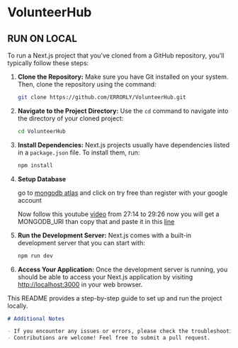# VolunteerHub 

## RUN ON LOCAL

To run a Next.js project that you've cloned from a GitHub repository, you'll typically follow these steps:

1. **Clone the Repository:** Make sure you have Git installed on your system. Then, clone the repository using the command:

    ```bash
    git clone https://github.com/ERRORLY/VolunteerHub.git
    ```

2. **Navigate to the Project Directory:** Use the `cd` command to navigate into the directory of your cloned project:

    ```bash
    cd VolunteerHub
    ```

3. **Install Dependencies:** Next.js projects usually have dependencies listed in a `package.json` file. To install them, run:

    ```bash
    npm install
    ```

4. **Setup Database**
   
   go to [mongodb atlas](https://www.mongodb.com/atlas)
    and click on try free than register with your google account 

    Now follow this youtube [video](https://youtu.be/PEMfsqZ2-As?t=1634) from 27:14 to 29:26 now you will get a MONGODB_URI than copy that and paste it in this [line](https://github.com/ERRORLY/VolunteerHub/blob/main/lib/mongodb.js#L3)

5. **Run the Development Server:** Next.js comes with a built-in development server that you can start with:

    ```bash
    npm run dev
    ```

5. **Access Your Application:** Once the development server is running, you should be able to access your Next.js application by visiting [http://localhost:3000](http://localhost:3000) in your web browser.

This README provides a step-by-step guide to set up and run the project locally.

```markdown
# Additional Notes

- If you encounter any issues or errors, please check the troubleshooting section in the documentation.
- Contributions are welcome! Feel free to submit a pull request.
